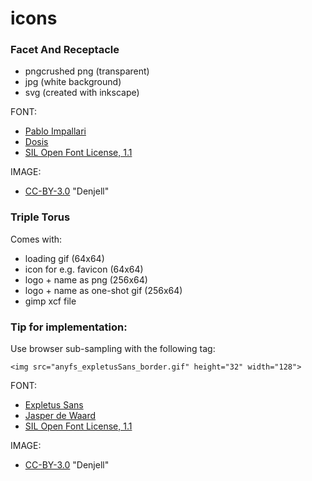 # icons

### Facet And Receptacle

- pngcrushed png (transparent)
- jpg (white background)
- svg (created with inkscape)

FONT:

- [Pablo Impallari](https://plus.google.com/114391601624281927771/about)
- [Dosis](https://www.google.com/fonts/specimen/Dosis)
- [SIL Open Font License, 1.1](http://scripts.sil.org/OFL)


IMAGE:

- [CC-BY-3.0](https://creativecommons.org/licenses/by/3.0/) "Denjell"


### Triple Torus

Comes with:

- loading gif (64x64)
- icon for e.g. favicon (64x64)
- logo + name as png (256x64)
- logo + name as one-shot gif (256x64)
- gimp xcf file

### Tip for implementation:
Use browser sub-sampling with the following tag:

`<img src="anyfs_expletusSans_border.gif" height="32" width="128">`

FONT:

- [Expletus Sans](http://www.google.com/fonts/specimen/Expletus+Sans)
- [Jasper de Waard](https://plus.google.com/107234741795984094258/about)
- [SIL Open Font License, 1.1](http://scripts.sil.org/OFL)

IMAGE:

- [CC-BY-3.0](https://creativecommons.org/licenses/by/3.0/) "Denjell"
